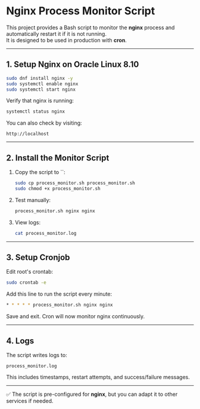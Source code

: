 
# Nginx Process Monitor Script

This project provides a Bash script to monitor the **nginx** process and automatically restart it if it is not running.  
It is designed to be used in production with **cron**.

---

## 1. Setup Nginx on Oracle Linux 8.10

```bash
sudo dnf install nginx -y
sudo systemctl enable nginx
sudo systemctl start nginx
```

Verify that nginx is running:
```bash
systemctl status nginx
```

You can also check by visiting:
```
http://localhost
```

---

## 2. Install the Monitor Script

1. Copy the script to ``:
   ```bash
   sudo cp process_monitor.sh process_monitor.sh
   sudo chmod +x process_monitor.sh
   ```

2. Test manually:
   ```bash
   process_monitor.sh nginx nginx
   ```

3. View logs:
   ```bash
   cat process_monitor.log
   ```

---

## 3. Setup Cronjob

Edit root's crontab:
```bash
sudo crontab -e
```

Add this line to run the script every minute:
```bash
* * * * * process_monitor.sh nginx nginx
```

Save and exit. Cron will now monitor nginx continuously.

---

## 4. Logs

The script writes logs to:
```
process_monitor.log
```

This includes timestamps, restart attempts, and success/failure messages.

---

✅ The script is pre-configured for **nginx**, but you can adapt it to other services if needed.